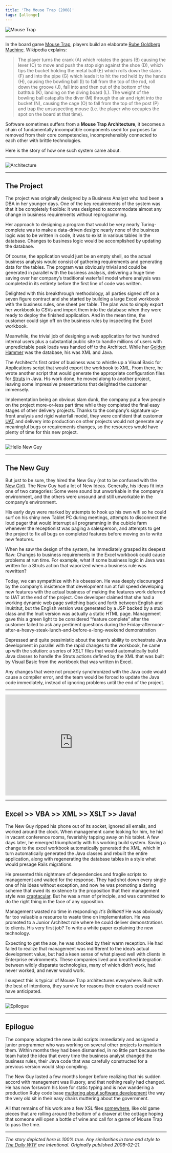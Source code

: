 ```yaml
---
title: 'The Mouse Trap (2008)'
tags: [allonge]
---
```


![Mouse Trap](/assets/mousetrap/mouse-trap.jpg)

---

In the board game [Mouse Trap], players build an elaborate [Rube Goldberg Machine](https://www.rubegoldberg.com/). Wikipedia explains:

> The player turns the crank (A) which rotates the gears (B) causing the lever (C) to move and push the stop sign against the shoe (D), which tips the bucket holding the metal ball (E) which rolls down the stairs (F) and into the pipe (G) which leads it to hit the rod held by the hands (H), causing the bowling ball (I) to fall from the top of the rod, roll down the groove (J), fall into and then out of the bottom of the bathtub (K), landing on the diving board (L). The weight of the bowling ball catapults the diver (M) through the air and right into the bucket (N), causing the cage (O) to fall from the top of the post (P) and trap the unsuspecting mouse (i.e. the player who occupies the spot on the board at that time).

[Mouse Trap]: https://en.wikipedia.org/wiki/Mouse_Trap_(board_game)

Software sometimes suffers from a **Mouse Trap Architecture**, it becomes a chain of fundamentally incompatible components used for purposes far removed from their core competencies, incomprehensibly connected to each other with brittle technologies.

Here is the story of how one such system came about.

---

![Architecture](/assets/mousetrap/architecture.jpeg)

---

## The Project

The project was originally designed by a Business Analyst who had been a DBA in her younger days. One of the key requirements of the system was that it be completely flexible: it was designed to accommodate almost any change in business requirements without reprogramming.

Her approach to designing a program that would be very nearly Turing-complete was to make a data-driven design: nearly none of the business logic was to be written in code, it was to exist in various tables in the database. Changes to business logic would be accomplished by updating the database.

Of course, the application would just be an empty shell, so the actual business analysis would consist of gathering requirements and generating data for the tables. The program was obviously trivial and could be generated in parallel with the business analysis, delivering a huge time saving over her company’s traditional waterfall model where analysis was completed in its entirety before the first line of code was written.

Delighted with this breakthrough methodology, all parties signed off on a seven figure contract and she started by building a large Excel workbook with the business rules, one sheet per table. The plan was to simply export her workbook to CSVs and import them into the database when they were ready to deploy the finished application. And in the mean time, the customer could sign off on the business rules by inspecting the Excel workbook.

Meanwhile, the trivial job of designing a web application for two hundred internal users plus a substantial public site to handle millions of users with unpredictable peak loads was handed off to the Architect. While her [Golden Hammer] was the database, his was XML and Java.

The Architect's first order of business was to whistle up a Visual Basic for Applications script that would export the workbook to XML. From there, he wrote another script that would generate the appropriate configuration files for [Struts](https://struts.apache.org/) in Java. His work done, he moved along to another project, leaving some impressive presentations that delighted the customer immensely.

[Golden Hammer]: https://en.wikipedia.org/wiki/Golden_hammer 'Law of the Instrument'

Implementation being an obvious slam dunk, the company put a few people on the project more-or-less part time while they completed the final easy stages of other delivery projects. Thanks to the company’s signature up-front analysis and rigid waterfall model, they were confident that customer [UAT] and delivery into production on other projects would not generate any meaningful bugs or requirements changes, so the resources would have plenty of time for this new project.

[UAT]: https://en.wikipedia.org/wiki/Acceptance_testing

---

![Hello New Guy](/assets/mousetrap/hello-new-guy.png)

---

## The New Guy

But just to be sure, they hired the New Guy (not to be confused with the [New Girl]). The New Guy had a lot of New Ideas. Generally, his ideas fit into one of two categories: Some were sound but unworkable in the company’s environment, and the others were unsound and still unworkable in the company’s environment.

His early days were marked by attempts to hook up his own wifi so he could surf on his shiny new Tablet PC during meetings, attempts to disconnect the loud pager that would interrupt all programming in the cubicle farm whenever the receptionist was paging a salesperson, and attempts to get the project to fix all bugs on completed features before moving on to write new features.

[New Girl]: https://www.joeydevilla.com/2003/04/07/what-happened-to-me-and-the-new-girl-or-the-girl-who-cried-webmaster/ 'What happened to me and the new girl (or: “The girl who cried Webmaster”)'

When he saw the design of the system, he immediately grasped its deepest flaw: Changes to business requirements in the Excel workbook could cause problems at run time. For example, what if some business logic in Java was written for a Struts action that vaporized when a business rule was rewritten?

Today, we can sympathize with his obsession. He was deeply discouraged by the company’s insistence that development run at full speed developing new features with the actual business of making the features work deferred to UAT at the end of the project. One developer claimed that she had a working dynamic web page switching back and forth between English and Inuktitut, but the English version was generated by a JSP backed by a stub class and the Inuit version was actually a static HTML page. Management gave this a green light to be considered “feature complete” after the customer failed to ask any pertinent questions during the Friday-afternoon-after-a-heavy-steak-lunch-and-before-a-long-weekend demonstration

Depressed and quite pessimistic about the team’s ability to orchestrate Java development in parallel with the rapid changes to the workbook, he came up with the solution: a series of XSLT files that would automatically build Java classes to handle the Struts actions defined by the XML that was built by Visual Basic from the workbook that was written in Excel.

Any changes that were not properly synchronized with the Java code would cause a compiler error, and the team would be forced to update the Java code immediately, instead of ignoring problems until the end of the project.

---

<iframe width="420" height="315" src="https://www.youtube.com/embed/qybUFnY7Y8w" frameborder="0" allowfullscreen></iframe><br/>

---

## Excel >> VBA >> XML >> XSLT >> Java!

The New Guy ripped his phone out of its socket, ignored all emails, and worked around the clock. When management came looking for him, he hid in vacant conference rooms, feverishly tapping away on his tablet. A few days later, he emerged triumphantly with his working build system. Saving a change to the excel workbook automatically generated the XML, which in turn automatically generated the Java classes and rebuilt the entire application, along with regenerating the database tables in a style what would presage Rails migrations.

He presented this nightmare of dependencies and fragile scripts to management and waited for the response. They had shot down every single one of his ideas without exception, and now he was promoting a daring scheme that owed its existence to the proposition that their management style was [craptacular](http://www.urbandictionary.com/define.php?term=craptacular). But he was a man of principle, and was committed to do the right thing in the face of any opposition.

Management wasted no time in responding: *It's Brilliant!* He was obviously far too valuable a resource to waste time on implementation. He was promoted to a Junior Architect role where he could deliver demonstrations to clients. His very first job? To write a white paper explaining the new technology.

Expecting to get the axe, he was shocked by their warm reception. He had failed to realize that management was indifferent to the idea’s actual development value, but had a keen sense of what played well with clients in Enterprise environments. These companies lived and breathed integration between wildly disparate technologies, many of which didn’t work, had never worked, and never would work.

I suspect this is typical of Mouse Trap architectures everywhere. Built with the best of intentions, they survive for reasons their creators could never have anticipated.

---

![Epilogue](/assets/mousetrap/epilogue.png)

---

## Epilogue

The company adopted the new build scripts immediately and assigned a junior programmer who was working on several other projects to maintain them. Within months they had been dismantled, in no little part because the team hated the idea that every time the business analyst changed the business rules, their Java code that was carefully constructed for a previous version would stop compiling.

The New Guy lasted a few months longer before realizing that his sudden accord with management was illusory, and that nothing really had changed. He has now forsworn his love for static typing and is now wandering a production Ruby code base [muttering about software development](http://raganwald.com) the way the very old sit in their easy chairs muttering about the government.

All that remains of his work are a few XSL files [somewhere](http://raganwald.com/source/actions.xsl), like old game pieces that are rolling around the bottom of a drawer at the cottage hoping that someone will open a bottle of wine and call for a game of Mouse Trap to pass the time.

---

_The story depicted here is 100% true. Any similarities in tone and style to [The Daily WTF](https://thedailywtf.com) are intentional. Originally published 2008-02-21._